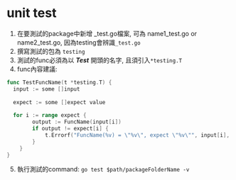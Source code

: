 # unit test

1. 在要測試的package中新增 _test.go檔案, 可為 name1_test.go or name2_test.go, 因為testing會辨識```_test.go```
2. 撰寫測試的包為 ```testing```
3. 測試的func必須為以 ***Test*** 開頭的名字, 且須引入```*testing.T```
4. func內容建議: 
```go
func TestFuncName(t *testing.T) {
  input := some []input
  
  expect := some []expect value
  
  for i := range expect {
		output := FuncName(input[i])
		if output != expect[i] {
			t.Errorf("FuncName(%v) = \"%v\", expect \"%v\"", input[i], output, expect[i])
		}
	}
}
```
5. 執行測試的command: ```go test $path/packageFolderName -v ```

